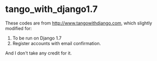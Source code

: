 tango_with_django1.7
====================

These codes are from http://www.tangowithdjango.com, which slightly modified for:

1. To be run on Django 1.7
2. Register accounts with email confirmation.

And I don't take any credit for it.
